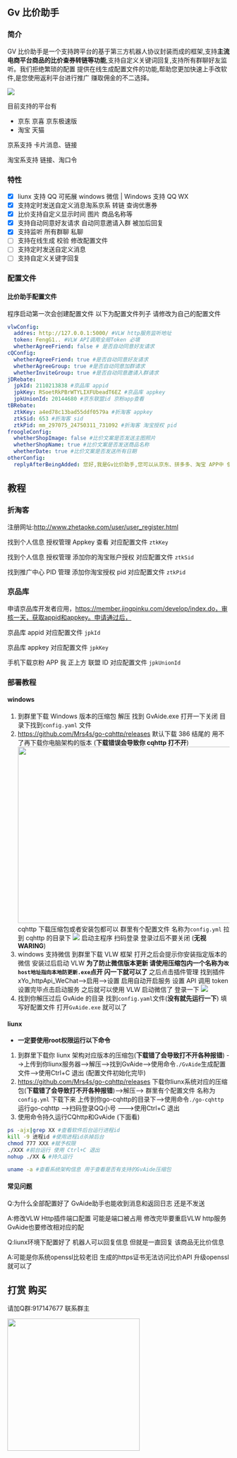 ## Gv 比价助手

### 简介

GV 比价助手是一个支持跨平台的基于第三方机器人协议封装而成的框架,支持**主流电商平台商品的比价查券转链等功能**,支持自定义关键词回复,支持所有群聊好友监听。我们拒绝繁琐的配置 提供在线生成配置文件的功能,帮助您更加快速上手改软件,是您使用返利平台进行推广 赚取佣金的不二选择。

![](https://i.loli.net/2021/11/01/1Mntpv3rlGOZNKE.png)

目前支持的平台有

- 京东 京喜 京东极速版
- 淘宝 天猫

京系支持 卡片消息、链接

淘宝系支持 链接、淘口令

### 特性

- [x] liunx 支持 QQ 可拓展 windows 微信 | Windows 支持 QQ WX
- [x] 支持定时发送自定义消息淘系京系 转链 查询优惠券
- [x] 比价支持自定义显示时间 图片 商品名称等
- [x] 支持自动同意好友请求 自动同意邀请入群 被加后回复
- [x] 支持监听 所有群聊 私聊
- [ ] 支持在线生成 校验 修改配置文件
- [ ] 支持定时发送自定义消息
- [ ] 支持自定义关键字回复

### 配置文件

#### 比价助手配置文件

程序启动第一次会创建配置文件
以下为配置文件列子 请修改为自己的配置文件

```yaml
vlwConfig:
  addres: http://127.0.0.1:5000/ #VLW http服务监听地址
  token: FengG1.. #VLW API调用全局Token 必填
  whetherAgreeFriend: false # 是否自动同意好友请求
cQConfig:
  whetherAgreeFriend: true #是否自动同意好友请求
  whetherAgreeGroup: true #是否自动同意加群请求
  whetherInviteGroup: true #是否自动同意邀请入群请求
jDRebate:
  jpkId: 2110213838 #京品库 appid
  jpkKey: RSoetRkPBrWTYLIXFUbeadT6EZ #京品库 appkey
  jpkUnionId: 20144680 #京东联盟id 京粉app查看
tBRebate:
  ztkKey: a4ed78c13bad55ddf0579a #折淘客 appkey
  ztkSid: 653 #折淘客 sid
  ztkPid: mm_297075_24750311_731092 #折淘客 淘宝授权 pid
froogleConfig:
  whetherShopImage: false #比价文案是否发送主图照片
  whetherShopName: true #比价文案是否发送商品名称
  whetherDate: true #比价文案是否发送所有日期
otherConfig:
  replyAfterBeingAdded: 您好,我是Gv比价助手,您可以从京东、拼多多、淘宝 APP中 使用右上角的分享按钮分享给我,我会自动帮您查询历史价格以及是否有隐藏优惠,当您身边的朋友也想使用比价功能时,您可以把我拉进群聊,本助手不会收集使用者任何信息。 #添加好友后回复
```

## 教程

### 折淘客

注册网址:http://www.zhetaoke.com/user/user_register.html

找到个人信息 授权管理 Appkey 查看 对应配置文件 `ztkKey`

找到个人信息 授权管理 添加你的淘宝账户授权 对应配置文件 `ztkSid`

找到推广中心 PID 管理 添加你淘宝授权 pid 对应配置文件 `ztkPid`

### 京品库

申请京品库开发者应用，https://member.jingpinku.com/develop/index.do，审核一天，获取appid和appkey。申请通过后，

京品库 appid 对应配置文件 `jpkId`

京品库 appkey 对应配置文件 `jpkKey`

手机下载京粉 APP 我 正上方 联盟 ID 对应配置文件 `jpkUnionId`

### 部署教程
#### windows
1. 到群里下载 Windows 版本的压缩包 解压 找到 GvAide.exe 打开一下关闭 目录下找到`config.yaml` 文件
2. https://github.com/Mrs4s/go-cqhttp/releases 默认下载 386 结尾的 用不了再下载你电脑架构的版本 (**下载错误会导致你 cqhttp 打不开**)
   <img src="https://i.loli.net/2021/11/01/NxwobECI76fGtTO.png" width = "800" height = "400"  />
   cqhttp![]() 下载压缩包或者安装包都可以 群里有个配置文件 名称为`config.yml`
   拉到 cqhttp 的目录下 ![](https://i.loli.net/2021/11/01/mbn64rCdOKIfwzs.png)
   启动主程序 扫码登录 登录过后不要关闭 (**无视 WARING**)
3. windows 支持微信 到群里下载 VLW 框架 打开之后会提示你安装指定版本的微信 安装过后启动 VLW
   **为了防止微信版本更新 请使用压缩包内一个名称为`改host地址指向本地防更新.exe`点开 闪一下就可以了**
   之后点击插件管理 找到插件 xYo_httpApi_WeChat-->启用-->设置 启用自动开启服务 设置 API 调用 token 设置完毕点击启动服务 之后就可以使用 VLW 启动微信了 登录一下
   ![](https://i.loli.net/2021/11/01/8fSg6FMarVT4Xj5.png)
4. 找到你解压过后 GvAide 的目录 找到`config.yaml`文件(**没有就先运行一下**) 填写好配置文件 打开`GvAide.exe` 就可以了
#### liunx
- **一定要使用root权限运行以下命令**
1. 到群里下载你 liunx 架构对应版本的压缩包(**下载错了会导致打不开各种报错**) -->上传到你liunx服务器-->解压-->找到GvAide-->使用命令`./GvAide`生成配置文件-->使用Ctrl+C 退出 (配置文件初始化完毕)
2. https://github.com/Mrs4s/go-cqhttp/releases 下载你liunx系统对应的压缩包(**下载错了会导致打不开各种报错**)-->解压--> 群里有个配置文件 名称为`config.yml` 下载下来 上传到你go-cqhttp的目录下-->使用命令`./go-cqhttp`运行go-cqhttp -->扫码登录QQ小号 --->使用Ctrl+C 退出
3. 使用命令持久运行CQhttp和GvAide (下面看)

``` bash
ps -ajx|grep XX #查看软件后台运行进程id
kill -9 进程id #使用进程id杀掉后台
chmod 777 XXX #赋予权限
./XXX #前台运行 使用 Ctrl+C 退出
nohup ./XX & #持久运行

uname -a #查看系统架构信息 用于查看是否有支持的GvAide压缩包
```

#### 常见问题
Q:为什么全部配置好了 GvAide助手也能收到消息和返回日志 还是不发送

A:修改VLW Http插件端口配置 可能是端口被占用 修改完毕要重启VLW http服务 GvAide也要修改相对应的配

Q:liunx环境下配置好了 机器人可以回复信息 但就是一直回复 该商品无比价信息

A:可能是你系统openssl比较老旧 生成的https证书无法访问比价API 升级openssl就可以了
## 打赏 购买

请加Q群:917147677 联系群主

<img src="https://i.loli.net/2021/11/01/vCFNikThqdYlaKz.jpg" width = "300" height = "300"  />

